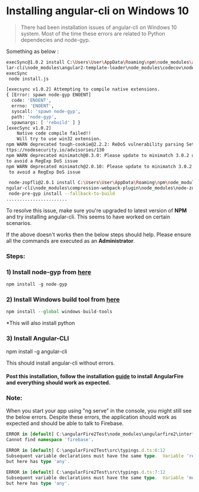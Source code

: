 # Installing angular-cli on Windows 10

> There had been installation issues of angular-cli on Windows 10 system. Most of the time these errors are related to Python dependecies and node-gyp.

Something as below :

```bash
execSync@1.0.2 install C:\Users\User\AppData\Roaming\npm\node_modules\angu
lar-cli\node_modules\angular2-template-loader\node_modules\codecov\node_modules\
execSync
 node install.js

[execsync v1.0.2] Attempting to compile native extensions.
{ [Error: spawn node-gyp ENOENT]
  code: 'ENOENT',
  errno: 'ENOENT',
  syscall: 'spawn node-gyp',
  path: 'node-gyp',
  spawnargs: [ 'rebuild' ] }
[execSync v1.0.2]
    Native code compile failed!!
    Will try to use win32 extension.
npm WARN deprecated tough-cookie@2.2.2: ReDoS vulnerability parsing Set-Cookie h
ttps://nodesecurity.io/advisories/130
npm WARN deprecated minimatch@0.3.0: Please update to minimatch 3.0.2 or higher
to avoid a RegExp DoS issue
npm WARN deprecated minimatch@2.0.10: Please update to minimatch 3.0.2 or higher
 to avoid a RegExp DoS issue

 node-zopfli@2.0.1 install C:\Users\User\AppData\Roaming\npm\node_modules\a
ngular-cli\node_modules\compression-webpack-plugin\node_modules\node-zopfli
 node-pre-gyp install --fallback-to-build
.......................
```

To resolve this issue, make sure you're upgraded to latest version of **NPM** and try installing angular-cli. This seems to have worked on certain scenarios.

If the above doesn't works then the below steps should help. Please ensure all the commands are executed as an **Administrator**.

### Steps:

### 1) Install node-gyp from [here](https://github.com/nodejs/node-gyp)

```ts
npm install -g node-gyp
```

### 2) Install Windows build tool from [here](https://github.com/felixrieseberg/windows-build-tools)

```ts
npm install --global windows-build-tools
```

*This will also install python

### 3) Install Angular-CLI

npm install -g angular-cli

This should install angular-cli without errors.

#### Post this installation, follow the installation [guide](https://github.com/angular/angularfire2/blob/master/docs/install-and-setup.md) to install AngularFire and everything should work as expected.


### Note:
When you start your app using "ng serve" in the console, you might still see the below errors. Despite these errors, the application should work as expected and should be able to talk to Firebase.

```ts
ERROR in [default] C:\angularFire2Test\node_modules\angularfire2\interfaces.d.ts:12:34
Cannot find namespace 'firebase'.

ERROR in [default] C:\angularFire2Test\src\typings.d.ts:6:12
Subsequent variable declarations must have the same type.  Variable 'require' must be of type 'NodeRequire',
but here has type 'any'.

ERROR in [default] C:\angularFire2Test\src\typings.d.ts:7:12
Subsequent variable declarations must have the same type.  Variable 'module' must be of type 'NodeModule',
but here has type 'any'.
```
